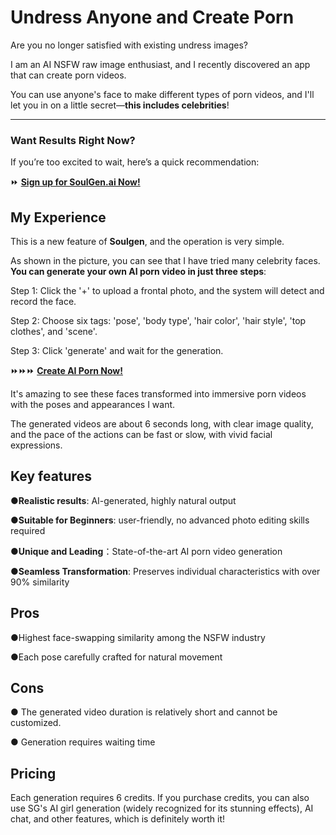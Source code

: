 # Undress Anyone and Create Porn
Are you no longer satisfied with existing undress images?

I am an AI NSFW raw image enthusiast, and I recently discovered an app that can create porn videos.

You can use anyone's face to make different types of porn videos, and I'll let you in on a little secret—**this includes celebrities**!

---

### **Want Results Right Now?**  
If you’re too excited to wait, here’s a quick recommendation:  

⏩ [**Sign up for SoulGen.ai Now!**](https://www.soulgen.ai/video-generator/?utm_source=ref-github&cp_id=posts)


## My Experience
This is a new feature of **Soulgen**, and the operation is very simple.

As shown in the picture, you can see that I have tried many celebrity faces. **You can generate your own AI porn video in just three steps**:

Step 1: Click the '+' to upload a frontal photo, and the system will detect and record the face.

Step 2: Choose six tags: 'pose', 'body type', 'hair color', 'hair style', 'top clothes', and 'scene'.

Step 3: Click 'generate' and wait for the generation.

⏩⏩⏩ [**Create AI Porn Now!**](https://www.soulgen.ai/video-generator/?utm_source=ref-github&cp_id=posts)

It's amazing to see these faces transformed into immersive porn videos with the poses and appearances I want.

The generated videos are about 6 seconds long, with clear image quality, and the pace of the actions can be fast or slow, with vivid facial expressions.

## Key features
●**Realistic results**: AI-generated, highly natural output

●**Suitable for Beginners**: user-friendly, no advanced photo editing skills required

●**Unique and Leading**：State-of-the-art AI porn video generation

●**Seamless Transformation**: Preserves individual characteristics with over 90% similarity


## Pros
●Highest face-swapping similarity among the NSFW industry

●Each pose carefully crafted for natural movement

## Cons
● The generated video duration is relatively short and cannot be customized.

● Generation requires waiting time

## Pricing
Each generation requires 6 credits. If you purchase credits, you can also use SG's AI girl generation (widely recognized for its stunning effects), AI chat, and other features, which is definitely worth it!
